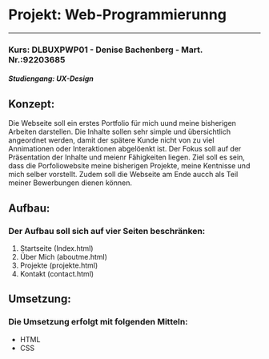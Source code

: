 # **Projekt: Web-Programmierunng**
___
### Kurs: DLBUXPWP01 - Denise Bachenberg - Mart. Nr.:92203685
#### *Studiengang: UX-Design*

## **Konzept:**
Die Webseite soll ein erstes Portfolio für mich uund meine bisherigen Arbeiten darstellen. Die Inhalte sollen sehr simple und übersichtlich angeordnet werden, damit der spätere Kunde nicht von zu viel Annimationen oder Interaktionen abgelöenkt ist. Der Fokus soll auf der Präsentation der Inhalte und meienr Fähigkeiten liegen.
Ziel soll es sein, dass die Porfoliowebsite meine bisherigen Projekte, meine Kentnisse und mich selber vorstellt. Zudem soll die Webseite am Ende aucch als Teil meiner Bewerbungen dienen können.

## **Aufbau:**
### Der Aufbau soll sich auf vier Seiten beschränken:
1. Startseite (Index.html)
2. Über Mich (aboutme.html)
3. Projekte (projekte.html)
4. Kontakt (contact.html)                   

## **Umsetzung:**
### Die Umsetzung erfolgt mit folgenden Mitteln:
+ HTML
+ CSS
